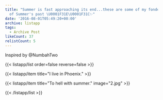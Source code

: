 ```yaml
---
title: "Summer is fast approaching its end...these are some of my fondest memories
  of Summer's past \U0001F31E\U0001F31C✨"
date: '2016-08-01T05:49:20+00:00'
archive: listapp
tags: 
  - Archive Post
likeCount: 37
relistCount: 5
---
```


Inspired by @NumbahTwo

<!--more-->

{{< listapp/list order=false reverse=false >}}

   {{< listapp/item title="I live in Phoenix." >}}

   {{< listapp/item title="To hell with summer."
      image="2.jpg" >}}

{{< /listapp/list >}}
